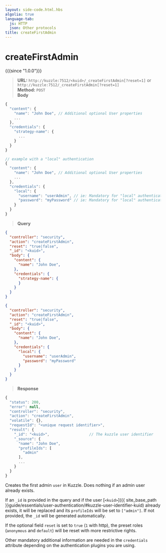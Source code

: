 ```yaml
---
layout: side-code.html.hbs
algolia: true
language-tab:
  js: HTTP
  json: Other protocols
title: createFirstAdmin
---
```



# createFirstAdmin

{{{since "1.0.0"}}}



<blockquote class="js">
<p>
<b>URL:</b> <code>http://kuzzle:7512/&lt;kuid&gt;/_createFirstAdmin[?reset=1]</code> or <code>http://kuzzle:7512/_createFirstAdmin[?reset=1]</code>  
<br><b>Method:</b> <code>POST</code>  
<br><b>Body</b>
</p>
</blockquote>

```js
{
  "content": {
    "name": "John Doe", // Additional optional User properties
    ...
  },
  "credentials": {
    "strategy-name": {
      ...
    }
  }
}

// example with a "local" authentication
{
  "content": {
    "name": "John Doe", // Additional optional User properties
    ...
  },
  "credentials": {
    "local": {
      "username": "userAdmin", // ie: Mandatory for "local" authentication plugin
      "password": "myPassword" // ie: Mandatory for "local" authentication plugin
    }
  }
}
```

<blockquote class="json">
<p>
<b>Query</b>
</p>
</blockquote>

```json
{
  "controller": "security",
  "action": "createFirstAdmin",
  "reset": "true|false",                    
  "_id": "<kuid>",           
  "body": {
    "content": {
      "name": "John Doe",               
    },
    "credentials": {
      "strategy-name": {
      }
    }
  }
}
```

```json
{
  "controller": "security",
  "action": "createFirstAdmin",
  "reset": "true|false",                    
  "_id": "<kuid>",
  "body": {
    "content": {
      "name": "John Doe",    
    },
    "credentials": {
      "local": {
        "username": "userAdmin",   
        "password": "myPassword"   
      }
    }
  }
}
```

>**Response**

```javascript
{
  "status": 200,                     
  "error": null,                     
  "controller": "security",
  "action": "createFirstAdmin",
  "volatile": {},
  "requestId": "<unique request identifier>",
  "result": {
    "_id": "<kuid>",                  // The kuzzle user identifier
    "_source": {
      "name": "John Doe",
      "profileIds": [
        "admin"
      ],
      ...
    }
  }
}
```

Creates the first admin `user` in Kuzzle. Does nothing if an admin user already exists.

If an `_id` is provided in the query and if the user [`<kuid>`]({{ site_base_path }}guide/essentials/user-authentication/#kuzzle-user-identifier-kuid) already exists,
it will be replaced and its `profileIds` will be set to `["admin"]`. If not provided, the `_id` will be generated automatically.

If the optional field `reset` is set to `true` (`1` with http),
the preset roles (`anonymous` and `default`) will be reset with more restrictive rights.

Other mandatory additional information are needed in the `credentials` attribute depending on the authentication plugins you are using.
